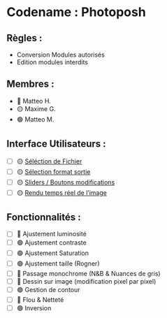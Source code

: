# Codename : Photoposh

## Règles : 
-	Conversion Modules autorisés
-	Edition modules interdits

## Membres :
- 🔴 Matteo H.
- 🟡 Maxime G.
- 🟢 Matteo M.

## Interface Utilisateurs : 
- [ ]	🟡 [Séléction de Fichier](https://stackoverflow.com/questions/3579568/choosing-a-file-in-python-with-simple-dialog)
- [ ]	🟡 [Sélection format sortie](https://stackoverflow.com/questions/11137120/how-to-convert-an-image-from-one-format-to-another-with-python)
- [ ]	🟡 [Sliders / Boutons modifications](https://kivy.org/#home)
- [ ]	🟡 [Rendu temps réel de l’image](https://stackoverflow.com/questions/45025869/how-to-process-images-in-real-time-and-output-a-real-time-video-of-the-result)

## Fonctionnalités :
-	[ ] 🔴 Ajustement luminosité
-	[ ] 🟢 Ajustement contraste
-	[ ] 🟢 Ajustement Saturation
-	[ ] 🟢 Ajustement taille (Rogner)
-	[ ] 🔴 Passage monochrome (N&B & Nuances de gris)
-	[ ] 🔴 Dessin sur image (modification pixel par pixel)
-	[ ] 🟢 Gestion de contour
-	[ ] 🔴 Flou & Netteté
-	[ ] 🟢 Inversion
